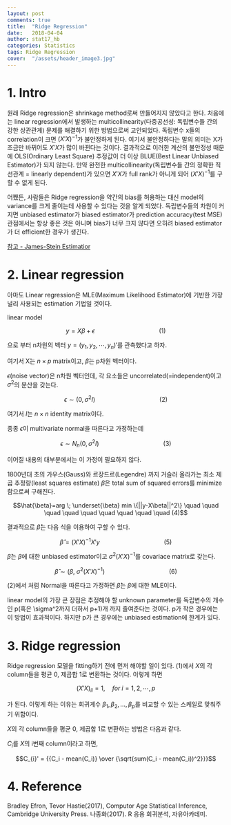 ```yaml
---
layout: post
comments: true
title:  "Ridge Regression"
date:   2018-04-04
author: stat17_hb
categories: Statistics
tags: Ridge Regression
cover:  "/assets/header_image3.jpg"
---
```


# 1. Intro

원래 Ridge regression은 shrinkage method로써 만들어지지 않았다고 한다. 처음에는 linear regression에서 발생하는 multicollinearity(다중공선성: 독립변수들 간의 강한 상관관계) 문제를 해결하기 위한 방법으로써 고안되었다. 독립변수 x들의 correlation이 크면 $(X'X)^{-1}$가 불안정하게 된다. 여기서 불안정하다는 말의 의미는 X가 조금만 바뀌어도 $X'X$가 많이 바뀐다는 것이다. 결과적으로 이러한 계산의 불안정성 때문에 OLS(Ordinary Least Square) 추정값이 더 이상 BLUE(Best Linear Unbiased Estimator)가 되지 않는다. 만약 완전한 multicollinearity(독립변수들 간의 정확한 직선관계 = linearly dependent)가 있으면 $X'X$가 full rank가 아니게 되어 $(X'X)^{-1}$를 구할 수 없게 된다.

어쨌든, 사람들은 Ridge regression을 약간의 bias를 허용하는 대신 model의 variance를 크게 줄이는데 사용할 수 있다는 것을 알게 되었다. 독립변수들의 차원이 커지면 unbiased estimator가 biased estimator가 prediction accuracy(test MSE)관점에서는 항상 좋은 것은 아니며 bias가 너무 크지 않다면 오히려 biased estimator가 더 efficient한 경우가 생긴다.

[참고 - James-Stein Estimatior][js]

# 2. Linear regression

아마도 Linear regression은 MLE(Maximum Likelihood Estimator)에 기반한 가장 널리 사용되는 estimation 기법일 것이다.

linear model

$$y=X\beta+\epsilon \quad \quad \quad \quad \quad \quad \quad \quad \quad (1)$$

으로 부터 n차원의 벡터 $y=(y_1, y_2, \cdots, y_n)'$를 관측했다고 하자.

여기서 X는 $n \times p$ matrix이고, $\beta$는 p차원 벡터이다.

$\epsilon$(noise vector)은 n차원 벡터인데, 각 요소들은 uncorrelated(=independent)이고 $\sigma^2$의 분산을 갖는다.

$$\epsilon \sim (0, \sigma^2I) \quad \quad \quad \quad \quad \quad \quad \quad \quad (2)$$

여기서 $I$는 $n \times n$ identity matrix이다.

종종 $\epsilon$이 multivariate normal을 따른다고 가정하는데

$$\epsilon \sim N_n(0, \sigma^2I) \quad \quad \quad \quad \quad \quad \quad \quad \quad (3)$$

이어질 내용의 대부분에서는 이 가정이 필요하지 않다.

1800년대 초의 가우스(Gauss)와 르장드르(Legendre) 까지 거슬러 올라가는 최소 제곱 추정량(least squares estimate) $\hat{\beta}$은 total sum of squared errors를 minimize함으로써 구해진다.

$$\hat{\beta}=arg \; \underset{\beta} min \{||y-X\beta||^2\} \quad \quad \quad \quad \quad \quad \quad \quad \quad (4)$$

결과적으로 $\hat{\beta}$는 다음 식을 이용하여 구할 수 있다.

$$\hat{\beta}=(X'X)^{-1}X'y \quad \quad \quad \quad \quad \quad \quad \quad \quad (5)$$

$\hat{\beta}$는 $\beta$에 대한 unbiased estimator이고 $\sigma^2(X'X)^{-1}$를 covariace matrix로 갖는다.

$$\hat{\beta} \sim (\beta, \; \sigma^2(X'X)^{-1}) \quad \quad \quad \quad \quad \quad \quad \quad \quad (6)$$

(2)에서 처럼 Normal을 따른다고 가정하면 $\hat{\beta}$는 $\beta$에 대한 MLE이다.

linear model의 가장 큰 장점은 추정해야 할 unknown parameter를 독립변수의 개수인 p(혹은 \sigma^2까지 더하서 p+1)개 까지 줄여준다는 것이다. p가 작은 경우에는 이 방법이 효과적이다. 하지만 p가 큰 경우에는 unbiased estimation에 한계가 있다. 

# 3. Ridge regression

Ridge regression 모델을 fitting하기 전에 먼저 해야할 일이 있다. $(1)$에서 $X$의 각 column들을 평균 0, 제곱합 1로 변환하는 것이다. 이렇게 하면 

$$(X'X)_{ii}=1, \quad for \;i=1,2,\cdots,p$$

가 된다. 이렇게 하는 이유는 회귀계수 $\beta_1, \beta_2, ..., \beta_p$를 비교할 수 있는 스케일로 맞춰주기 위함이다.

$X$의 각 column들을 평균 0, 제곱합 1로 변환하는 방법은 다음과 같다.

$C_i$를 $X$의 i번째 column이라고 하면,

$$C_{i}' = {{C_i - mean(C_i)} \over {\sqrt{sum(C_i - mean(C_i))^2}}}$$



# 4. Reference

Bradley Efron, Tevor Hastie(2017), Computor Age Statistical Inference, Cambridge University Press.
나종화(2017). R 응용 회귀분석, 자유아카데미.


[js]: https://en.wikipedia.org/wiki/James%E2%80%93Stein_estimator